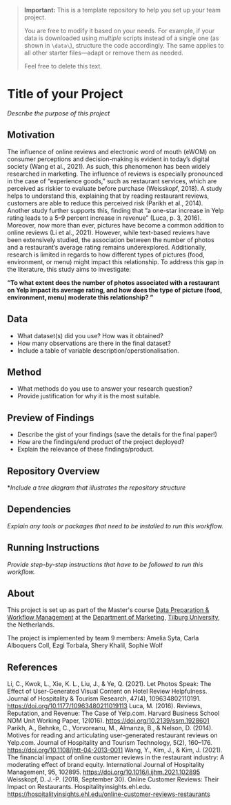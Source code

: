 > **Important:** This is a template repository to help you set up your team project.  
>  
> You are free to modify it based on your needs. For example, if your data is downloaded using *multiple* scripts instead of a single one (as shown in `\data\`), structure the code accordingly. The same applies to all other starter files—adapt or remove them as needed.  
>  
> Feel free to delete this text.


# Title of your Project
*Describe the purpose of this project* 

## Motivation
The influence of online reviews and electronic word of mouth (eWOM) on consumer perceptions and decision-making is evident in today’s digital society (Wang et al., 2021). As such, this phenomenon has been widely researched in marketing.
The influence of reviews is especially pronounced in the case of “experience goods,” such as restaurant services, which are perceived as riskier to evaluate before purchase (Weisskopf, 2018). A study helps to understand this, explaining that by reading restaurant reviews, customers are able to reduce this perceived risk (Parikh et al., 2014). Another study further supports this, finding that “a one-star increase in Yelp rating leads to a 5–9 percent increase in revenue” (Luca, p.  3, 2016). Moreover, now more than ever, pictures have become a common addition to online reviews (Li et al., 2021). However, while text-based reviews have been extensively studied, the association between the number of photos and a restaurant’s average rating remains underexplored. Additionally, research is limited in regards to how different types of pictures (food, environment, or menu) might impact this relationship. To address this gap in the literature, this study aims to investigate:

**“To what extent does the number of photos associated with a restaurant on Yelp impact its average rating, and how does the type of picture (food, environment, menu) moderate this relationship? ”**

## Data

- What dataset(s) did you use? How was it obtained?
- How many observations are there in the final dataset? 
- Include a table of variable description/operstionalisation. 

## Method

- What methods do you use to answer your research question?
- Provide justification for why it is the most suitable. 

## Preview of Findings 
- Describe the gist of your findings (save the details for the final paper!)
- How are the findings/end product of the project deployed?
- Explain the relevance of these findings/product. 

## Repository Overview 

**Include a tree diagram that illustrates the repository structure*

## Dependencies 

*Explain any tools or packages that need to be installed to run this workflow.*

## Running Instructions 

*Provide step-by-step instructions that have to be followed to run this workflow.*

## About 
This project is set up as part of the Master's course [Data Preparation & Workflow Management](https://dprep.hannesdatta.com/) at the [Department of Marketing](https://www.tilburguniversity.edu/about/schools/economics-and-management/organization/departments/marketing), [Tilburg University](https://www.tilburguniversity.edu/), the Netherlands.

The project is implemented by team 9 members: 
Amelia Syta, Carla Alboquers Coll, Ezgi Torbala, Shery Khalil, Sophie Wolf

## References

Li, C., Kwok, L., Xie, K. L., Liu, J., & Ye, Q. (2021). Let Photos Speak: The Effect of User-Generated Visual Content on Hotel Review Helpfulness. Journal of Hospitality & Tourism Research, 47(4), 109634802110191. https://doi.org/10.1177/10963480211019113
Luca, M. (2016). Reviews, Reputation, and Revenue: The Case of Yelp.com. Harvard Business School NOM Unit Working Paper, 12(016). https://doi.org/10.2139/ssrn.1928601
Parikh, A., Behnke, C., Vorvoreanu, M., Almanza, B., & Nelson, D. (2014). Motives for reading and articulating user-generated restaurant reviews on Yelp.com. Journal of Hospitality and Tourism Technology, 5(2), 160–176. https://doi.org/10.1108/jhtt-04-2013-0011
Wang, Y., Kim, J., & Kim, J. (2021). The financial impact of online customer reviews in the restaurant industry: A moderating effect of brand equity. International Journal of Hospitality Management, 95, 102895. https://doi.org/10.1016/j.ijhm.2021.102895
Weisskopf, D. J.-P. (2018, September 30). Online Customer Reviews: Their Impact on Restaurants. Hospitalityinsights.ehl.edu. https://hospitalityinsights.ehl.edu/online-customer-reviews-restaurants


